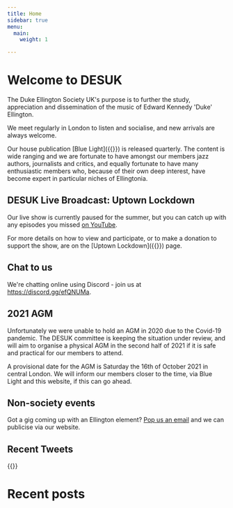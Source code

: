 ```yaml
---
title: Home
sidebar: true
menu:
  main:
    weight: 1

---
```

# Welcome to DESUK

The Duke Ellington Society UK's purpose is to further the study, appreciation and dissemination of the music of Edward Kennedy 'Duke' Ellington.

We meet regularly in London to listen and socialise, and new arrivals are always welcome.

Our house publication [Blue Light]({{<relref blue_light>}}) is released quarterly. The content is wide ranging and we are fortunate to have amongst our members jazz authors, journalists and critics, and equally fortunate to have many enthusiastic members who, because of their own deep interest, have become expert in particular niches of Ellingtonia.

## DESUK Live Broadcast: Uptown Lockdown

Our live show is currently paused for the summer, but you can catch up with any episodes you missed [on YouTube](https://www.youtube.com/channel/UCq3QqJgdSJwk4nlmnnaH42Q/).

For more details on how to view and participate, or to make a donation to support the show, are on the [Uptown Lockdown]({{<relref uptown_lockdown>}}) page.

## Chat to us

We're chatting online using Discord - join us at https://discord.gg/efQNUMa.

## 2021 AGM

Unfortunately we were unable to hold an AGM in 2020 due to the Covid-19
pandemic. The DESUK committee is keeping the situation under review, and will
aim to organise a physical AGM in the second half of 2021 if it is safe and
practical for our members to attend.

A provisional date for the AGM is Saturday the 16th of October 2021 in central
London. We will inform our members closer to the time, via Blue Light and this
website, if this can go ahead.

## Non-society events

Got a gig coming up with an Ellington element? <a href="mailto:desuk@dukeellington.org.uk">Pop us an email</a> and we can publicise via our website.

## Recent Tweets

{{<tweets tweet-limit="2">}}

# Recent posts
